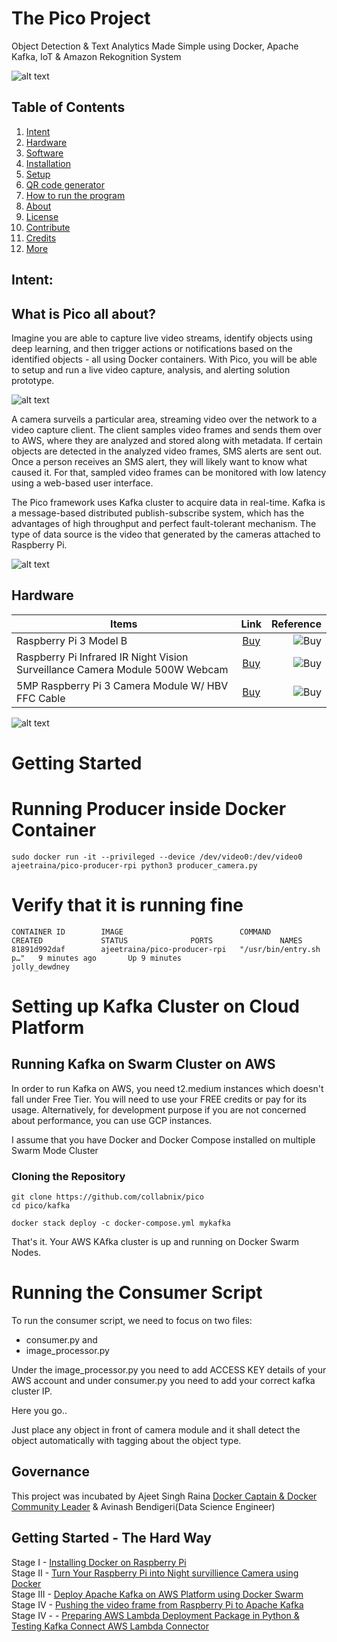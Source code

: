 # The Pico Project

Object Detection & Text Analytics Made Simple using Docker, Apache Kafka, IoT & Amazon Rekognition System

![alt text](https://github.com/collabnix/pico/blob/master/images/thepicoproject1.png "My Image")

## Table of Contents

1. [Intent](#Intent)
2. [Hardware](#hardware)
3. [Software](#Software)
4. [Installation](#Installation)
5. [Setup](#Setup)
6. [QR code generator](#QR-code-generator)
7. [How to run the program](#How-to-run-the-program)
8. [About](#About)
9. [License](#License)
10. [Contribute](#Contribute)
11. [Credits](#Credits)
12. [More](#More)

## Intent:

## What is Pico all about?


Imagine you are able to capture live video streams, identify objects using deep learning, and then trigger actions or notifications based on the identified objects - all using Docker containers. With Pico, you will be able to setup and run a live video capture, analysis, and alerting solution prototype.

![alt text](https://github.com/collabnix/pico/blob/master/images/pico-project-arch.png)

                            

A camera surveils a particular area, streaming video over the network to a video capture client. The client samples video frames and sends them over to AWS, where they are analyzed and stored along with metadata. If certain objects are detected in the analyzed video frames, SMS alerts are sent out. Once a person receives an SMS alert, they will likely want to know what caused it. For that, sampled video frames can be monitored with low latency using a web-based user interface.

The Pico framework uses Kafka cluster to acquire data in real-time. Kafka is a message-based distributed publish-subscribe system, which has the advantages of high throughput and perfect fault-tolerant mechanism. The type of data source is the video that generated by the cameras attached to Raspberry Pi. 


![alt text](https://github.com/collabnix/pico/blob/master/images/pico_in_3_steps.png)




## Hardware 

|Items        |   Link        | Reference  |
| ------------- |:-------------:| -----:|
| Raspberry Pi 3 Model B| [Buy](https://robu.in/product/latest-raspberry-pi-3-model-b-original/ref/60/) | ![Buy](https://github.com/collabnix/pico/blob/master/images/pibox.png) |
| Raspberry Pi Infrared IR Night Vision Surveillance Camera Module 500W Webcam | [Buy](https://robu.in/product/raspberry-pi-infrared-ir-night-vision-surveillance-camera-module-500w-webcam/ref/60/) | ![Buy](https://github.com/collabnix/pico/blob/master/images/picbox2.png/)| 
| 5MP Raspberry Pi 3 Camera Module W/ HBV FFC Cable | [Buy](https://robu.in/product/5mp-raspberry-pi-camera-module-w-hbv-ffc-cable/ref/60) | ![Buy](https://github.com/collabnix/pico/blob/master/images/pibox3.png)| 



![alt text](https://github.com/collabnix/pico/blob/master/images/pico2.png)

# Getting Started 

# Running Producer inside Docker Container

```
sudo docker run -it --privileged --device /dev/video0:/dev/video0 ajeetraina/pico-producer-rpi python3 producer_camera.py
```

# Verify that it is running fine

```
CONTAINER ID        IMAGE                          COMMAND                  CREATED             STATUS              PORTS               NAMES
81891d992daf        ajeetraina/pico-producer-rpi   "/usr/bin/entry.sh p…"   9 minutes ago       Up 9 minutes                            jolly_dewdney

```

# Setting up Kafka Cluster on Cloud Platform

## Running Kafka on Swarm Cluster on AWS

In order to run Kafka on AWS, you need t2.medium instances which doesn't fall under Free Tier. You will need to use your FREE credits or pay for its usage. Alternatively, for development purpose if you are not concerned about performance, you can use GCP instances.

I assume that you have Docker and Docker Compose installed on multiple Swarm Mode Cluster

### Cloning the Repository

```
git clone https://github.com/collabnix/pico
cd pico/kafka
```

```
docker stack deploy -c docker-compose.yml mykafka
```

That's it. Your AWS KAfka cluster is up and running on Docker Swarm Nodes. 

# Running the Consumer Script

To run the consumer script, we need to focus on two files: 
- consumer.py and 
- image_processor.py

Under the image_processor.py you need to add ACCESS KEY details of your AWS account and under consumer.py you need to add your correct kafka cluster IP.


Here you go..

Just place any object in front of camera module and it shall detect the object automatically with tagging about the object type.

## Governance

This project was incubated by Ajeet Singh Raina [Docker Captain & Docker Community Leader](https://www.docker.com/captains/ajeet-singh-raina) & Avinash Bendigeri(Data Science Engineer)

## Getting Started - The Hard Way

Stage I - [Installing Docker on Raspberry Pi](https://github.com/collabnix/pico/tree/master/getting-started)<br>
Stage II - [Turn Your Raspberry Pi into Night survillience Camera using Docker](http://collabnix.com/turn-your-raspberry-pi-into-low-cost-cctv-surveillance-camerawith-night-vision-in-5-minutes-using-docker/)<br>
Stage III -  [Deploy Apache Kafka on AWS Platform using Docker Swarm](https://github.com/collabnix/pico/blob/master/kafka/README.md)<br>
Stage IV - [Pushing the video frame from Raspberry Pi to Apache Kafka](https://github.com/collabnix/pico/blob/master/kafka/producer-consumer.md) <br>
Stage IV - []() - [Preparing AWS Lambda Deployment Package in Python & Testing Kafka Connect AWS Lambda Connector](https://github.com/collabnix/pico/blob/master/lambda/README.md)<br>



